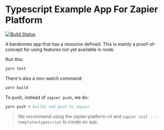# Typescript Example App For Zapier Platform

[![Build Status](https://travis-ci.org/B-Stefan/zapier-platform-example-app-typescript-json-schema.svg?branch=master)](https://travis-ci.org/B-Stefan/zapier-platform-example-app-typescript-json-schema)

A barebones app that has a resource defined. This is mainly a proof-of-concept for using features not yet available in node.

Run this:

```bash
yarn test
```

There's also a non-watch command:

```bash
yarn build
```

To push, instead of `zapier push`, we do:

```bash
yarn push # builds and push to zapier
```

> We recommend using the zapier-platform-cli and `zapier init . --template=typescript` to create an app.
